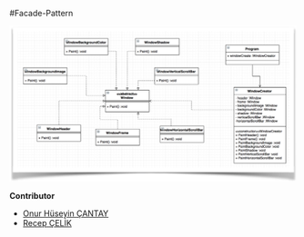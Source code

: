 #Facade-Pattern

![Screenshot](Facade.png)

**Contributor**
- [Onur Hüseyin ÇANTAY](https://github.com/onurhuseyincantay)
- [Recep ÇELİK](https://github.com/Rexulon)
